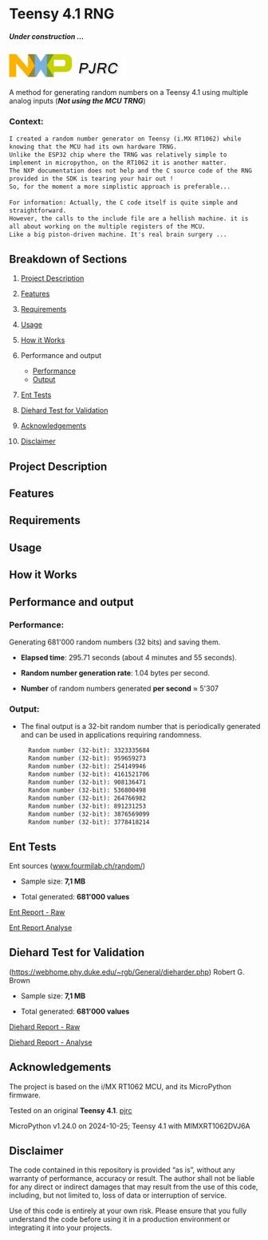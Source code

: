 # Teensy 4.1 RNG
##### Under construction ...

![Image locale](https://github.com/MicroControleurMonde/Teensy_4.1_RNG/blob/main/Reports/NXP.jpg)
![Image locale](https://github.com/MicroControleurMonde/Teensy_4.1_RNG/blob/main/Reports/PJRC.logo.jpg)

A method for generating random numbers on a Teensy 4.1 using multiple analog inputs (_**Not using the MCU TRNG**_)

### Context:
    I created a random number generator on Teensy (i.MX RT1062) while knowing that the MCU had its own hardware TRNG. 
    Unlike the ESP32 chip where the TRNG was relatively simple to implement in micropython, on the RT1062 it is another matter. 
    The NXP documentation does not help and the C source code of the RNG provided in the SDK is tearing your hair out !
    So, for the moment a more simplistic approach is preferable...

    For information: Actually, the C code itself is quite simple and straightforward. 
    However, the calls to the include file are a hellish machine. it is all about working on the multiple registers of the MCU.
    Like a big piston-driven machine. It's real brain surgery ...

## Breakdown of Sections


1. [Project Description](https://github.com/MicroControleurMonde/Teensy_4.1_RNG/edit/main/README.md#project-description)
2. [Features](https://github.com/MicroControleurMonde/Teensy_4.1_RNG/edit/main/README.md#features)
3. [Requirements](https://github.com/MicroControleurMonde/Teensy_4.1_RNG/edit/main/README.md#requirements)
4. [Usage](https://github.com/MicroControleurMonde/Teensy_4.1_RNG/edit/main/README.md#usage)
5. [How it Works](https://github.com/MicroControleurMonde/Teensy_4.1_RNG/edit/main/README.md#how-it-works)
6. Performance and output
    - [Performance](https://github.com/MicroControleurMonde/Teensy_4.1_RNG/edit/main/README.md#performance)
    - [Output](https://github.com/MicroControleurMonde/Teensy_4.1_RNG/edit/main/README.md#output)

8. [Ent Tests](https://github.com/MicroControleurMonde/Teensy_4.1_RNG/edit/main/README.md#ent-tests)
9. [Diehard Test for Validation](https://github.com/MicroControleurMonde/Teensy_4.1_RNG/edit/main/README.md#diehard-test-for-validation)
10. [Acknowledgements](https://github.com/MicroControleurMonde/Teensy_4.1_RNG/edit/main/README.md#acknowledgements)
11. [Disclaimer](https://github.com/MicroControleurMonde/Teensy_4.1_RNG/edit/main/README.md#disclaimer)

## Project Description

## Features

## Requirements

## Usage

## How it Works

## Performance and output

### Performance:
Generating 681'000 random numbers (32 bits) and saving them.

- **Elapsed time**: 295.71 seconds (about 4 minutes and 55 seconds).

- **Random number generation rate**: 1.04 bytes per second.

- **Number** of random numbers generated **per second** ≈ 5'307

### Output:
- The final output is a 32-bit random number that is periodically generated and can be used in applications requiring randomness.
  
        Random number (32-bit): 3323335684
        Random number (32-bit): 959659273
        Random number (32-bit): 254149946
        Random number (32-bit): 4161521706
        Random number (32-bit): 908136471
        Random number (32-bit): 536800498
        Random number (32-bit): 264766982
        Random number (32-bit): 891231253
        Random number (32-bit): 3876569099
        Random number (32-bit): 3778418214

## Ent Tests

Ent sources (www.fourmilab.ch/random/)

- Sample size: **7,1 MB**

- Total generated: **681'000 values**

[Ent Report - Raw](https://github.com/MicroControleurMonde/Teensy_4.1_RNG/blob/main/Reports/Ent_Teensy_681'000.txt)

[Ent Report Analyse](https://github.com/MicroControleurMonde/Teensy_4.1_RNG/blob/main/Reports/Ent_Teensy_681'000.md)

## Diehard Test for Validation
(https://webhome.phy.duke.edu/~rgb/General/dieharder.php) Robert G. Brown

- Sample size: **7,1 MB**

- Total generated: **681'000 values**

[Diehard Report - Raw](https://github.com/MicroControleurMonde/Teensy_4.1_RNG/blob/main/Reports/Dieharder_Teensy_681'000.txt)

[Diehard Report - Analyse](https://github.com/MicroControleurMonde/Teensy_4.1_RNG/blob/main/Reports/Dieharder_Teensy_681'000.md)


## Acknowledgements

The project is based on the i/MX RT1062 MCU, and its MicroPython firmware.

Tested on an original **Teensy 4.1**. [pjrc](https://www.pjrc.com/store/teensy41.html)

MicroPython v1.24.0 on 2024-10-25; Teensy 4.1 with MIMXRT1062DVJ6A

## Disclaimer

The code contained in this repository is provided “as is”, without any warranty of performance, accuracy or result. The author shall not be liable for any direct or indirect damages that may result from the use of this code, including, but not limited to, loss of data or interruption of service.

Use of this code is entirely at your own risk. Please ensure that you fully understand the code before using it in a production environment or integrating it into your projects.

